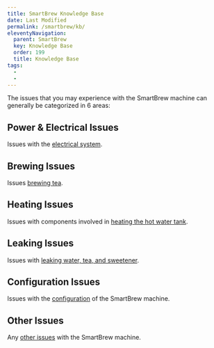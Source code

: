 ```yaml
---
title: SmartBrew Knowledge Base
date: Last Modified 
permalink: /smartbrew/kb/
eleventyNavigation:
  parent: SmartBrew
  key: Knowledge Base 
  order: 199
  title: Knowledge Base 
tags:
  -  
  - 
---
```

The issues that you may experience with the SmartBrew machine can generally be categorized in 6 areas:

## Power & Electrical Issues

Issues with the [electrical system](./power/).

## Brewing Issues

Issues [brewing tea](./brewing/).  

## Heating Issues

Issues with components involved in [heating the hot water tank](./heating/).

## Leaking Issues

Issues with [leaking water, tea, and sweetener](./leaking/).

## Configuration Issues

Issues with the [configuration](./config/) of the SmartBrew machine.

## Other Issues

Any [other issues](./other/) with the SmartBrew machine.